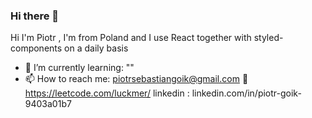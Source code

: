 ### Hi there 👋

Hi I'm Piotr , I'm from Poland and I use React together with styled-components on a daily basis  

- 🌱 I’m currently learning: "" 
- 📫 How to reach me: piotrsebastiangoik@gmail.com
🎁 https://leetcode.com/luckmer/ 
linkedin : linkedin.com/in/piotr-goik-9403a01b7
